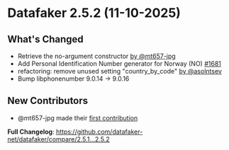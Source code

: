 # Datafaker 2.5.2 (11-10-2025)

## What's Changed
* Retrieve the no-argument constructor [by @mt657-jpg](https://github.com/datafaker-net/datafaker/pull/1690)
* Add Personal Identification Number generator for Norway (NO) [#1681](https://github.com/datafaker-net/datafaker/pull/1681)
* refactoring: remove unused setting "country_by_code" [by @asolntsev](https://github.com/datafaker-net/datafaker/pull/1693)
* Bump libphonenumber 9.0.14 -> 9.0.16

## New Contributors
* @mt657-jpg made their [first contribution](https://github.com/datafaker-net/datafaker/pull/1690)


**Full Changelog**: https://github.com/datafaker-net/datafaker/compare/2.5.1...2.5.2
